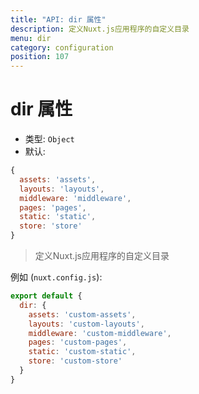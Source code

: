 ```yaml
---
title: "API: dir 属性"
description: 定义Nuxt.js应用程序的自定义目录
menu: dir
category: configuration
position: 107
---
```


# dir 属性

- 类型: `Object`
- 默认:

```js
{
  assets: 'assets',
  layouts: 'layouts',
  middleware: 'middleware',
  pages: 'pages',
  static: 'static',
  store: 'store'
}
```

> 定义Nuxt.js应用程序的自定义目录

例如 (`nuxt.config.js`):

```js
export default {
  dir: {
    assets: 'custom-assets',
    layouts: 'custom-layouts',
    middleware: 'custom-middleware',
    pages: 'custom-pages',
    static: 'custom-static',
    store: 'custom-store'
  }
}
```
